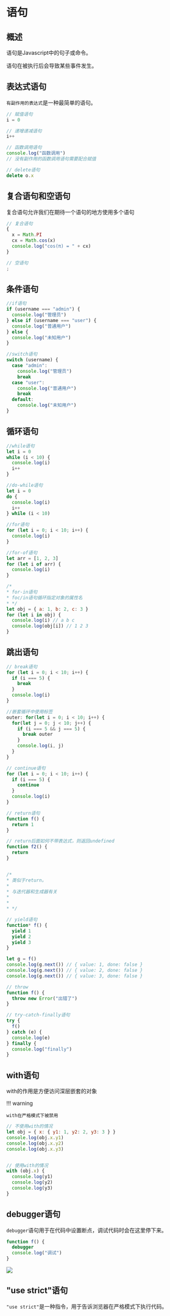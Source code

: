 # 语句

## 概述

语句是Javascript中的句子或命令。

语句在被执行后会导致某些事件发生。

## 表达式语句

`有副作用的表达式`是一种最简单的语句。

``` javascript
// 赋值语句
i = 0

// 递增递减语句
i++

// 函数调用语句
console.log("函数调用")
// 没有副作用的函数调用语句需要配合赋值

// delete语句
delete o.x
```

## 复合语句和空语句

复合语句允许我们在期待一个语句的地方使用多个语句

``` javascript
// 复合语句
{
  x = Math.PI
  cx = Math.cos(x)
  console.log("cos(π) = " + cx)
}

// 空语句
;
```

## 条件语句

``` javascript
//if语句
if (username === "admin") {
  console.log("管理员")
} else if (username === "user") {
  console.log("普通用户")
} else {
  console.log("未知用户")
}

//switch语句
switch (username) {
  case "admin":
    console.log("管理员")
    break
  case "user":
    console.log("普通用户")
    break
  default:
    console.log("未知用户")
}
```

## 循环语句

``` javascript
//while语句
let i = 0
while (i < 10) {
  console.log(i)
  i++
}
```

``` javascript
//do-while语句
let i = 0
do {
  console.log(i)
  i++
} while (i < 10)
```

``` javascript
//for语句
for (let i = 0; i < 10; i++) {
  console.log(i)
}
```

``` javascript
//for-of语句
let arr = [1, 2, 3]
for (let i of arr) {
  console.log(i)
}
```

``` javascript
/*
* for-in语句
* foc/in语句循环指定对象的属性名
* */
let obj = { a: 1, b: 2, c: 3 }
for (let i in obj) {
  console.log(i) // a b c
  console.log(obj[i]) // 1 2 3
}
```

## 跳出语句

``` javascript title="break语句"
// break语句
for (let i = 0; i < 10; i++) {
  if (i === 5) {
    break
  }
  console.log(i)
}

//嵌套循环中使用标签
outer: for(let i = 0; i < 10; i++) {
  for(let j = 0; j < 10; j++) {
    if (i === 5 && j === 5) {
      break outer
    }
    console.log(i, j)
  }
}
```

``` javascript title="continue语句"
// continue语句
for (let i = 0; i < 10; i++) {
  if (i === 5) {
    continue
  }
  console.log(i)
}
```

``` javascript title="return语句"
// return语句
function f() {
  return 1
}

// return后面如何不带表达式，则返回undefined
function f2() {
  return
}
```

``` javascript title="yield语句"

/*
* 类似于return。
* 
* 与迭代器和生成器有关
* 
* 
* */

// yield语句
function* f() {
  yield 1
  yield 2
  yield 3
}

let g = f()
console.log(g.next()) // { value: 1, done: false }
console.log(g.next()) // { value: 2, done: false }
console.log(g.next()) // { value: 3, done: false }
```

``` javascript title="throw语句"
// throw
function f() {
  throw new Error("出错了")
}

// try-catch-finally语句
try {
  f()
} catch (e) {
  console.log(e)
} finally {
  console.log("finally")
}
```

## with语句

with的作用是方便访问深层嵌套的对象

!!! warning
        
    with在严格模式下被禁用

``` javascript
// 不使用with的情况
let obj = { x: { y1: 1, y2: 2, y3: 3 } }
console.log(obj.x.y1)
console.log(obj.x.y2)
console.log(obj.x.y3)


// 使用with的情况
with (obj.x) {
  console.log(y1)
  console.log(y2)
  console.log(y3)
}
```

## debugger语句

`debugger`语句用于在代码中设置断点，调试代码时会在这里停下来。

``` javascript
function f() {
  debugger
  console.log("调试")
}
```

![](https://cdn.jsdelivr.net/gh/luguosong/images@master/blog-img/202403071659494.png)

## "use strict"语句

`"use strict"`是一种指令，用于告诉浏览器在严格模式下执行代码。
